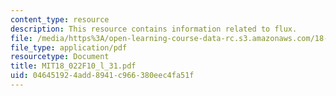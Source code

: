 ```yaml
---
content_type: resource
description: This resource contains information related to flux.
file: /media/https%3A/open-learning-course-data-rc.s3.amazonaws.com/18-022-calculus-of-several-variables-fall-2010/046451924add8941c966380eec4fa51f_MIT18_022F10_l_31.pdf
file_type: application/pdf
resourcetype: Document
title: MIT18_022F10_l_31.pdf
uid: 04645192-4add-8941-c966-380eec4fa51f
---
```

